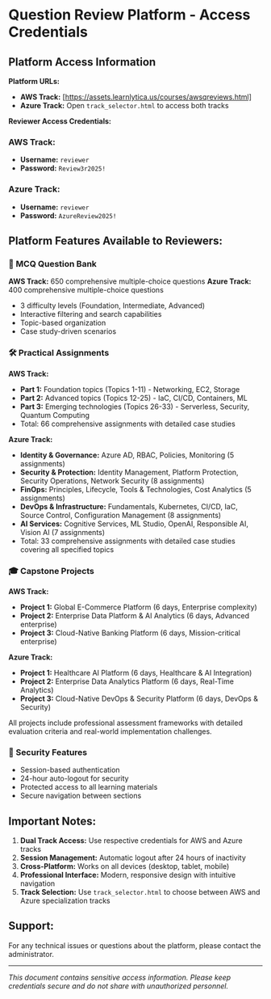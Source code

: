 # Question Review Platform - Access Credentials

## Platform Access Information

**Platform URLs:**
- **AWS Track:** [https://assets.learnlytica.us/courses/awsqreviews.html]
- **Azure Track:** Open `track_selector.html` to access both tracks

**Reviewer Access Credentials:**

### AWS Track:
- **Username:** `reviewer`
- **Password:** `Review3r2025!`

### Azure Track:
- **Username:** `reviewer`
- **Password:** `AzureReview2025!`

## Platform Features Available to Reviewers:

### 📝 MCQ Question Bank
**AWS Track:** 650 comprehensive multiple-choice questions
**Azure Track:** 400 comprehensive multiple-choice questions
- 3 difficulty levels (Foundation, Intermediate, Advanced)
- Interactive filtering and search capabilities
- Topic-based organization
- Case study-driven scenarios

### 🛠️ Practical Assignments
**AWS Track:**
- **Part 1:** Foundation topics (Topics 1-11) - Networking, EC2, Storage
- **Part 2:** Advanced topics (Topics 12-25) - IaC, CI/CD, Containers, ML
- **Part 3:** Emerging technologies (Topics 26-33) - Serverless, Security, Quantum Computing
- Total: 66 comprehensive assignments with detailed case studies

**Azure Track:**
- **Identity & Governance:** Azure AD, RBAC, Policies, Monitoring (5 assignments)
- **Security & Protection:** Identity Management, Platform Protection, Security Operations, Network Security (8 assignments)
- **FinOps:** Principles, Lifecycle, Tools & Technologies, Cost Analytics (5 assignments)
- **DevOps & Infrastructure:** Fundamentals, Kubernetes, CI/CD, IaC, Source Control, Configuration Management (8 assignments)
- **AI Services:** Cognitive Services, ML Studio, OpenAI, Responsible AI, Vision AI (7 assignments)
- Total: 33 comprehensive assignments with detailed case studies covering all specified topics

### 🎓 Capstone Projects
**AWS Track:**
- **Project 1:** Global E-Commerce Platform (6 days, Enterprise complexity)
- **Project 2:** Enterprise Data Platform & AI Analytics (6 days, Advanced enterprise)
- **Project 3:** Cloud-Native Banking Platform (6 days, Mission-critical enterprise)

**Azure Track:**
- **Project 1:** Healthcare AI Platform (6 days, Healthcare & AI Integration)
- **Project 2:** Enterprise Data Analytics Platform (6 days, Real-Time Analytics)
- **Project 3:** Cloud-Native DevOps & Security Platform (6 days, DevOps & Security)

All projects include professional assessment frameworks with detailed evaluation criteria and real-world implementation challenges.

### 🔐 Security Features
- Session-based authentication
- 24-hour auto-logout for security
- Protected access to all learning materials
- Secure navigation between sections

## Important Notes:
1. **Dual Track Access:** Use respective credentials for AWS and Azure tracks
2. **Session Management:** Automatic logout after 24 hours of inactivity
3. **Cross-Platform:** Works on all devices (desktop, tablet, mobile)
4. **Professional Interface:** Modern, responsive design with intuitive navigation
5. **Track Selection:** Use `track_selector.html` to choose between AWS and Azure specialization tracks

## Support:
For any technical issues or questions about the platform, please contact the administrator.

---
*This document contains sensitive access information. Please keep credentials secure and do not share with unauthorized personnel.*